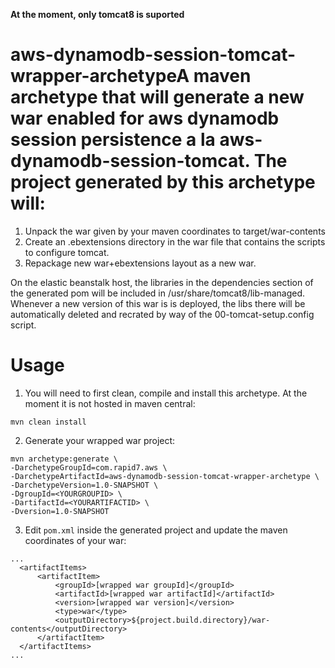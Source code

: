 **__At the moment, only tomcat8 is suported__**

# aws-dynamodb-session-tomcat-wrapper-archetypeA maven archetype that will generate a new war enabled for aws dynamodb session persistence a la aws-dynamodb-session-tomcat. The project generated by this archetype will:

1.  Unpack the war given by your maven coordinates to target/war-contents
2.  Create an .ebextensions directory in the war file that contains the scripts to configure tomcat.
3.  Repackage new war+ebextensions layout as a new war.

On the elastic beanstalk host, the libraries in the dependencies section of the generated pom will be included in /usr/share/tomcat8/lib-managed. Whenever a new version of this war is is deployed, the libs there will be automatically deleted and recrated by way of the 00-tomcat-setup.config script.

# Usage
1.  You will need to first clean, compile and install this archetype. At the moment it is not hosted in maven central:

  ```
  mvn clean install
  ```
2.  Generate your wrapped war project:

  ```
  mvn archetype:generate \
  -DarchetypeGroupId=com.rapid7.aws \
  -DarchetypeArtifactId=aws-dynamodb-session-tomcat-wrapper-archetype \
  -DarchetypeVersion=1.0-SNAPSHOT \
  -DgroupId=<YOURGROUPID> \
  -DartifactId=<YOURARTIFACTID> \
  -Dversion=1.0-SNAPSHOT
  ```

3.  Edit ``pom.xml`` inside the generated project and update the maven coordinates of your war:

  ```
  ...
    <artifactItems>
        <artifactItem>
            <groupId>[wrapped war groupId]</groupId>
            <artifactId>[wrapped war artifactId]</artifactId>
            <version>[wrapped war version]</version>
            <type>war</type>
            <outputDirectory>${project.build.directory}/war-contents</outputDirectory>
        </artifactItem>
    </artifactItems>
  ...
  ```

